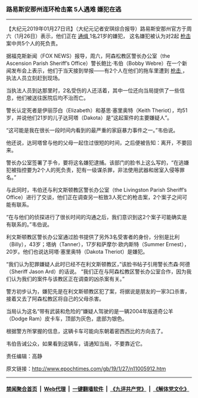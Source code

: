 ### 路易斯安那州连环枪击案 5人遇难 嫌犯在逃
------------------------

<p>
 【大纪元2019年01月27日讯】（大纪元记者安琪综合报导）路易斯安那州官方于周六（1月26日）表示，他们正在
 <a href="http://www.epochtimes.com/gb/tag/%E9%80%9A%E7%BC%89.html">
  通缉
 </a>
 1名21岁的嫌犯， 这名嫌犯被认为对2起
 <a href="http://www.epochtimes.com/gb/tag/%E6%9E%AA%E5%87%BB.html">
  枪击
 </a>
 案中共5个人的死负责。
</p>
<p>
 <center>
 </center>
 据福克斯新闻（FOX NEWS）报导，周六，阿森松教区警长办公室（the Ascension Parish Sheriff’s Office）警长鲍比·韦伯（Bobby Webre）在一个新闻发布会上表示，他们于当天接到举报——有2个人在他们的拖车里遭到
 <a href="http://www.epochtimes.com/gb/tag/%E6%9E%AA%E5%87%BB.html">
  枪击
 </a>
 ，执法人员立刻赶到现场。
</p>
<p>
 当执法人员到达那里时，2名受伤的人还活着，其中一位还向当局提供了一些信息，他们被送往医院后均不治而亡。
</p>
<p>
 警长认定死者是伊丽莎白（Elizabeth）和基思·塞里奥特（Keith Theriot），均51岁，并说他们21岁的儿子达珂塔（Dakota）是“这起案件的主要嫌疑人”。
</p>
<p>
 “这可能是我在很长一段时间内看到的最严重的家庭暴力事件之一。”韦伯说。
</p>
<p>
 他还说，达珂塔曾与他的父母一起住过很短的时间，之后便被告知：离开，不要回来。
</p>
<p>
 警长办公室签署了手令，要将这名嫌犯逮捕。该部门的脸书上这么写的，“在逃嫌犯被指控要为2个人的死负责，犯有一级谋杀罪，非法使用武器和居室入侵等罪名。”
</p>
<p>
 与此同时，韦伯还与利文斯顿教区警长办公室（the Livingston Parish Sheriff’s Office）进行了交谈，他们正在调查另一桩致3人死亡的枪击案，2个案子之间可能有联系。
</p>
<p>
 “在与他们的侦探进行了很长时间的沟通之后，我们意识到这2个案子可能确实是有联系的。”韦伯说。
</p>
<p>
 利文斯顿教区警长办公室通过脸书提供了另外3名受害者的身份，分别是比利（Billy），43岁；塔纳（Tanner），17岁和萨摩尔·欧内斯特（Summer Ernest），20岁。他们也说达珂塔·塞里奥特（Dakota Theriot）是嫌犯。
</p>
<p>
 “我们认为犯罪嫌疑人此时已经不在利文斯顿教区，”该脸书帖子引用警长杰森·阿德（Sheriff Jason Ard）的话说。 “我们正在与阿森松教区警长办公室合作，因为我们认为我们的案件与该教区正在调查的凶杀案有关。”
</p>
<p>
 <center>
 </center>
 警方初步认为，嫌犯先是在利文斯顿教区犯了案，将据说是朋友的一家3口杀害，接着又去了阿森松教区将自己的父母杀害。
</p>
<p>
 当局认为这名“带有武装和危险的”嫌疑人驾驶的是一辆2004年版道奇公羊（Dodge Ram）皮卡车，顶部为灰色，底部为银色。
</p>
<p>
 根据警方所掌握的信息，这辆卡车可能向东朝着密西西比的方向去了。
</p>
<p>
 韦伯告诫公众，如果看到这辆车，请通知当局，不要靠近它。
</p>
<p>
 责任编辑：高静
</p>

原文链接：http://www.epochtimes.com/gb/19/1/27/n11005912.htm


------------------------
#### [禁闻聚合首页](https://github.com/gfw-breaker/banned-news/blob/master/README.md) &nbsp;|&nbsp; [Web代理](https://github.com/gfw-breaker/open-proxy/blob/master/README.md) &nbsp;|&nbsp; [一键翻墙软件](https://github.com/gfw-breaker/nogfw/blob/master/README.md) &nbsp;|&nbsp; [《九评共产党》](https://github.com/gfw-breaker/9ping.md/blob/master/README.md#九评之一评共产党是什么) &nbsp;|&nbsp; [《解体党文化》](https://github.com/gfw-breaker/jtdwh.md/blob/master/README.md#绪论)